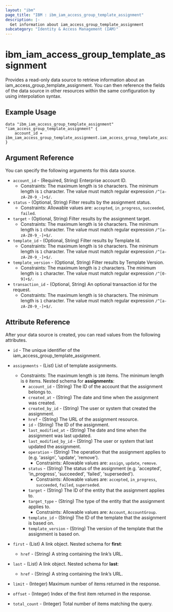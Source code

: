 ```yaml
---
layout: "ibm"
page_title: "IBM : ibm_iam_access_group_template_assignment"
description: |-
  Get information about iam_access_group_template_assignment
subcategory: "Identity & Access Management (IAM)"
---
```


# ibm_iam_access_group_template_assignment

Provides a read-only data source to retrieve information about an iam_access_group_template_assignment. You can then reference the fields of the data source in other resources within the same configuration by using interpolation syntax.

## Example Usage

```hcl
data "ibm_iam_access_group_template_assignment" "iam_access_group_template_assignment" {
	account_id = ibm_iam_access_group_template_assignment.iam_access_group_template_assignment.account_id
}
```

## Argument Reference

You can specify the following arguments for this data source.

* `account_id` - (Required, String) Enterprise account ID.
  * Constraints: The maximum length is `50` characters. The minimum length is `1` character. The value must match regular expression `/^[a-zA-Z0-9_-]+$/`.
* `status` - (Optional, String) Filter results by the assignment status.
  * Constraints: Allowable values are: `accepted`, `in_progress`, `succeeded`, `failed`.
* `target` - (Optional, String) Filter results by the assignment target.
  * Constraints: The maximum length is `50` characters. The minimum length is `1` character. The value must match regular expression `/^[a-zA-Z0-9_-]+$/`.
* `template_id` - (Optional, String) Filter results by Template Id.
  * Constraints: The maximum length is `50` characters. The minimum length is `1` character. The value must match regular expression `/^[a-zA-Z0-9_-]+$/`.
* `template_version` - (Optional, String) Filter results by Template Version.
  * Constraints: The maximum length is `2` characters. The minimum length is `1` character. The value must match regular expression `/^[0-9]+$/`.
* `transaction_id` - (Optional, String) An optional transaction id for the request.
  * Constraints: The maximum length is `50` characters. The minimum length is `1` character. The value must match regular expression `/^[a-zA-Z0-9_-]+$/`.

## Attribute Reference

After your data source is created, you can read values from the following attributes.

* `id` - The unique identifier of the iam_access_group_template_assignment.
* `assignments` - (List) List of template assignments.
  * Constraints: The maximum length is `100` items. The minimum length is `0` items.
Nested schema for **assignments**:
	* `account_id` - (String) The ID of the account that the assignment belongs to.
	* `created_at` - (String) The date and time when the assignment was created.
	* `created_by_id` - (String) The user or system that created the assignment.
	* `href` - (String) The URL of the assignment resource.
	* `id` - (String) The ID of the assignment.
	* `last_modified_at` - (String) The date and time when the assignment was last updated.
	* `last_modified_by_id` - (String) The user or system that last updated the assignment.
	* `operation` - (String) The operation that the assignment applies to (e.g. 'assign', 'update', 'remove').
	  * Constraints: Allowable values are: `assign`, `update`, `remove`.
	* `status` - (String) The status of the assignment (e.g. 'accepted', 'in_progress', 'succeeded', 'failed', 'superseded').
	  * Constraints: Allowable values are: `accepted`, `in_progress`, `succeeded`, `failed`, `superseded`.
	* `target` - (String) The ID of the entity that the assignment applies to.
	* `target_type` - (String) The type of the entity that the assignment applies to.
	  * Constraints: Allowable values are: `Account`, `AccountGroup`.
	* `template_id` - (String) The ID of the template that the assignment is based on.
	* `template_version` - (String) The version of the template that the assignment is based on.

* `first` - (List) A link object.
Nested schema for **first**:
	* `href` - (String) A string containing the link’s URL.

* `last` - (List) A link object.
Nested schema for **last**:
	* `href` - (String) A string containing the link’s URL.

* `limit` - (Integer) Maximum number of items returned in the response.

* `offset` - (Integer) Index of the first item returned in the response.

* `total_count` - (Integer) Total number of items matching the query.

